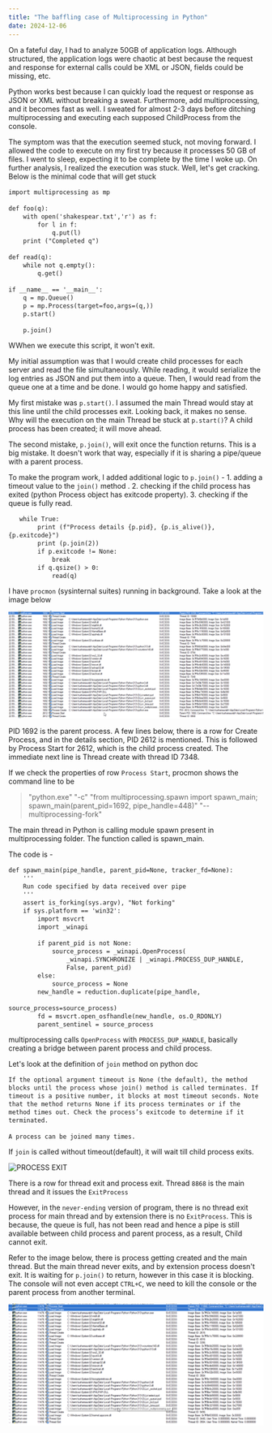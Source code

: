 ```yaml
---
title: "The baffling case of Multiprocessing in Python"
date: 2024-12-06
---
```


On a fateful day, I had to analyze 50GB of application logs. Although structured, the application logs were chaotic at best because the request and response for external calls could be XML or JSON, fields could be missing, etc.

Python works best because I can quickly load the request or response as JSON or XML without breaking a sweat. Furthermore, add multiprocessing, and it becomes fast as well. I sweated for almost 2-3 days before ditching multiprocessing and executing each supposed ChildProcess from the console.

The symptom was that the execution seemed stuck, not moving forward. I allowed the code to execute on my first try because it processes 50 GB of files. I went to sleep, expecting it to be complete by the time I woke up. On further analysis, I realized the execution was stuck. Well, let's get cracking. Below is the minimal code that will get stuck 

```
import multiprocessing as mp

def foo(q):
    with open('shakespear.txt','r') as f:
        for l in f:
            q.put(l)
    print ("Completed q")

def read(q):
    while not q.empty():
        q.get()

if __name__ == '__main__':
    q = mp.Queue()
    p = mp.Process(target=foo,args=(q,))
    p.start()

    p.join()
```

WWhen we execute this script, it won't exit.

My initial assumption was that I would create child processes for each server and read the file simultaneously. While reading, it would serialize the log entries as JSON and put them into a queue. Then, I would read from the queue one at a time and be done. I would go home happy and satisfied.

My first mistake was `p.start()`. I assumed the main Thread would stay at this line until the child processes exit. Looking back, it makes no sense. Why will the execution on the main Thread be stuck at `p.start()`? A child process has been created; it will move ahead.

The second mistake, `p.join()`, will exit once the function returns. This is a big mistake. It doesn't work that way, especially if it is sharing a pipe/queue with a parent process.

To make the program work, I added additional logic to `p.join()` - 
    1. adding a timeout value to the `join()` method . 
    2. checking if the child process has exited (python Process object has exitcode property). 
    3. checking if the queue is fully read.

```
   while True:
        print (f"Process details {p.pid}, {p.is_alive()}, {p.exitcode}")
        print (p.join(2))
        if p.exitcode != None:
            break
        if q.qsize() > 0:
            read(q)
```

I have `procmon` (sysinternal suites) running in background. Take a look at the image below

![PROCESS CREATED](./images/process_created.png)

PID 1692 is the parent process. A few lines below, there is a row for Create Process, and in the details section, PID 2612 is mentioned. This is followed by Process Start for 2612, which is the child process created. The immediate next line is Thread create with thread ID 7348.  

If we check the properties of row `Process Start`, procmon shows the command line to be

> "python.exe" "-c" "from multiprocessing.spawn import spawn_main; spawn_main(parent_pid=1692, pipe_handle=448)" "--multiprocessing-fork"

The main thread in Python is calling module spawn present in multiprocessing folder. The function called is spawn_main.

The code is -

```
def spawn_main(pipe_handle, parent_pid=None, tracker_fd=None):
    '''
    Run code specified by data received over pipe
    '''
    assert is_forking(sys.argv), "Not forking"
    if sys.platform == 'win32':
        import msvcrt
        import _winapi

        if parent_pid is not None:
            source_process = _winapi.OpenProcess(
                _winapi.SYNCHRONIZE | _winapi.PROCESS_DUP_HANDLE,
                False, parent_pid)
        else:
            source_process = None
        new_handle = reduction.duplicate(pipe_handle,
                                         source_process=source_process)
        fd = msvcrt.open_osfhandle(new_handle, os.O_RDONLY)
        parent_sentinel = source_process
```

multiprocessing calls `OpenProcess` with `PROCESS_DUP_HANDLE`, basically creating a bridge between parent process and child process. 

Let's look at the definition of `join` method on python doc

```
If the optional argument timeout is None (the default), the method blocks until the process whose join() method is called terminates. If timeout is a positive number, it blocks at most timeout seconds. Note that the method returns None if its process terminates or if the method times out. Check the process’s exitcode to determine if it terminated.

A process can be joined many times.
```

If `join` is called without timeout(default), it will wait till child process exits.

![PROCESS EXIT](./what-i-learnt/assets/process_exit.png)

There is a row for thread  exit and process exit. Thread `8868` is the main thread and it issues the `ExitProcess`

However, in the `never-ending` version of program, there is no thread exit process for main thread and by extension there is no `ExitProcess`. This is because, the queue is full, has not been read and hence a pipe is still available between child process and parent process, as a result, Child cannot exit.

Refer to the image below, there is process getting created and the main thread. But the main thread never exits, and by extension process doesn't exit. It is waiting for `p.join()` to return, however in this case it is blocking. The console will not even accept `CTRL+C`, we need to kill the console or the parent process from another terminal.

![PROCESS DOESNT EXIT](./images/no_exit.png)



